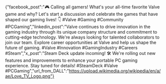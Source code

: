 {"facebook_post":"🎮 Calling all gamers! What's your all-time favorite Valve game and why? Let's start a discussion and celebrate the games that have shaped our gaming lives! 👇 #Valve #Gaming #Community #PCGaming","linkedin_post":"Valve continues to drive innovation in the gaming industry through its unique company structure and commitment to cutting-edge technology. We're always looking for talented collaborators to join our team. Explore career opportunities at Valve and help us shape the future of gaming. #Valve #Innovation #GamingIndustry #Careers #Steam","x_post":"Steam Deck update incoming! 🛠️ We're rolling out new features and improvements to enhance your portable PC gaming experience. Stay tuned for details! #SteamDeck #Valve #PCGaming","url_from_DALL":"https://upload.wikimedia.org/wikipedia/en/a/ae/Love_TV_Logo.png"}